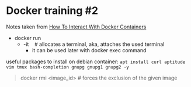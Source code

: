 # Docker training #2

Notes taken from [How To Interact With Docker Containers](https://linuxconfig.org/how-to-interact-with-docker-containers)

* docker run
    * -it     # allocates a terminal, aka, attaches the used terminal
        * it can be used later with docker exec command

useful packages to install on debian container: `apt install curl aptitude vim tmux bash-completion gnupg gnupg1 gnupg2 -y`
	
> docker rmi <image_id> # forces the exclusion of the given image
